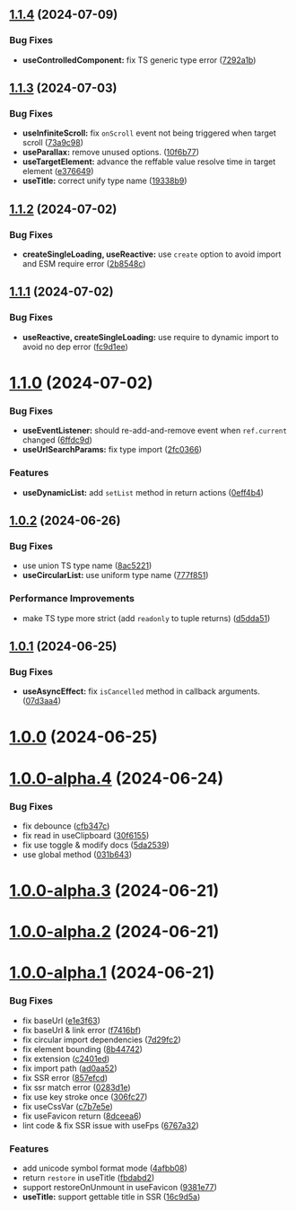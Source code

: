 ## [1.1.4](https://github.com/sheinsight/react-use/compare/v1.1.3...v1.1.4) (2024-07-09)


### Bug Fixes

* **useControlledComponent:** fix  TS generic type error ([7292a1b](https://github.com/sheinsight/react-use/commit/7292a1b4feedf7656a0192b86f6c92b8925f5201))



## [1.1.3](https://github.com/sheinsight/react-use/compare/v1.1.2...v1.1.3) (2024-07-03)


### Bug Fixes

* **useInfiniteScroll:** fix `onScroll` event not being triggered when target scroll ([73a9c98](https://github.com/sheinsight/react-use/commit/73a9c98ac87caf52e092ca09a9b239f578de5572))
* **useParallax:** remove unused options. ([10f6b77](https://github.com/sheinsight/react-use/commit/10f6b77f62933213396e3368e361af16136ba576))
* **useTargetElement:** advance the reffable value resolve time in target element ([e376649](https://github.com/sheinsight/react-use/commit/e376649a580ee39dd25f29566e3897f315e7dd70))
* **useTitle:** correct unify type name ([19338b9](https://github.com/sheinsight/react-use/commit/19338b9324b8b5851d0d20ae0dd3c5515985e80f))



## [1.1.2](https://github.com/sheinsight/react-use/compare/v1.1.1...v1.1.2) (2024-07-02)


### Bug Fixes

* **createSingleLoading, useReactive:** use `create` option to avoid import and ESM require error ([2b8548c](https://github.com/sheinsight/react-use/commit/2b8548cab08faef45a3c9bcc2cad537c2f9dd090))



## [1.1.1](https://github.com/sheinsight/react-use/compare/v1.1.0...v1.1.1) (2024-07-02)


### Bug Fixes

* **useReactive, createSingleLoading:** use require to dynamic import to avoid no dep error ([fc9d1ee](https://github.com/sheinsight/react-use/commit/fc9d1ee42057a924b618a69bfaa337c7662f3dd8))



# [1.1.0](https://github.com/sheinsight/react-use/compare/v1.0.2...v1.1.0) (2024-07-02)


### Bug Fixes

* **useEventListener:** should re-add-and-remove event when `ref.current` changed ([6ffdc9d](https://github.com/sheinsight/react-use/commit/6ffdc9d9549aa4266b10b38b317742af672291e1))
* **useUrlSearchParams:** fix type import ([2fc0366](https://github.com/sheinsight/react-use/commit/2fc0366e0ffab593a13f300a21faa20d156249cc))


### Features

* **useDynamicList:** add `setList` method in return actions ([0eff4b4](https://github.com/sheinsight/react-use/commit/0eff4b4a4743909ba444a653f093c16ad2e913db))



## [1.0.2](https://github.com/sheinsight/react-use/compare/v1.0.1...v1.0.2) (2024-06-26)


### Bug Fixes

* use union TS type name ([8ac5221](https://github.com/sheinsight/react-use/commit/8ac5221a7557a48c26794308ec6dfb8e7479e0a7))
* **useCircularList:** use uniform type name ([777f851](https://github.com/sheinsight/react-use/commit/777f851217fb330d72496fc32229bfe201e0db5c))


### Performance Improvements

* make TS type more strict (add `readonly` to tuple returns) ([d5dda51](https://github.com/sheinsight/react-use/commit/d5dda51b5d24a07130912f4ba26cda8be032dfb7))



## [1.0.1](https://github.com/sheinsight/react-use/compare/v1.0.0...v1.0.1) (2024-06-25)


### Bug Fixes

* **useAsyncEffect:** fix `isCancelled` method in callback arguments. ([07d3aa4](https://github.com/sheinsight/react-use/commit/07d3aa4458bfc5c359850e84ad6737bda9b0e9e8))



# [1.0.0](https://github.com/sheinsight/react-use/compare/v1.0.0-alpha.4...v1.0.0) (2024-06-25)



# [1.0.0-alpha.4](https://github.com/sheinsight/react-use/compare/v1.0.0-alpha.3...v1.0.0-alpha.4) (2024-06-24)


### Bug Fixes

* fix debounce ([cfb347c](https://github.com/sheinsight/react-use/commit/cfb347c4ac97d7829f46eff352bb8a92c8405b28))
* fix read in useClipboard ([30f6155](https://github.com/sheinsight/react-use/commit/30f6155a185649442bc3c192dde3418ee6a50369))
* fix use toggle & modify docs ([5da2539](https://github.com/sheinsight/react-use/commit/5da253931c716ddba35f0a78c5e9fc0c0388b7b2))
* use global method ([031b643](https://github.com/sheinsight/react-use/commit/031b6430e63987ed28d2b8f0320079b828710b4b))



# [1.0.0-alpha.3](https://github.com/sheinsight/react-use/compare/v1.0.0-alpha.2...v1.0.0-alpha.3) (2024-06-21)



# [1.0.0-alpha.2](https://github.com/sheinsight/react-use/compare/v1.0.0-alpha.1...v1.0.0-alpha.2) (2024-06-21)



# [1.0.0-alpha.1](https://github.com/sheinsight/react-use/compare/e1e3f6386cfcbd212809069f756778a16415ccd3...v1.0.0-alpha.1) (2024-06-21)


### Bug Fixes

* fix baseUrl ([e1e3f63](https://github.com/sheinsight/react-use/commit/e1e3f6386cfcbd212809069f756778a16415ccd3))
* fix baseUrl & link error ([f7416bf](https://github.com/sheinsight/react-use/commit/f7416bf20d4837bd2277261a653547d5e156f0e4))
* fix circular import dependencies ([7d29fc2](https://github.com/sheinsight/react-use/commit/7d29fc2ee4ff021b865157bc0205ff0dc2e07f4e))
* fix element bounding ([8b44742](https://github.com/sheinsight/react-use/commit/8b447424abd7c84a4edfc613410872bbc6f389d0))
* fix extension ([c2401ed](https://github.com/sheinsight/react-use/commit/c2401ed76308a85fe656bdb92fbc136f6f907bf7))
* fix import path ([ad0aa52](https://github.com/sheinsight/react-use/commit/ad0aa52f0fa3cf2e34806e24a368c7fea113fdee))
* fix SSR error ([857efcd](https://github.com/sheinsight/react-use/commit/857efcd54a49e30344601555f6cb7d0c9cf79c4b))
* fix ssr match error ([0283d1e](https://github.com/sheinsight/react-use/commit/0283d1e878205b777cee667d68e64ca24d5d7cef))
* fix use key stroke once ([306fc27](https://github.com/sheinsight/react-use/commit/306fc27a1011fa11706c2a5b576e2b13da495cd4))
* fix useCssVar ([c7b7e5e](https://github.com/sheinsight/react-use/commit/c7b7e5ed88a7a851a7665ed3111ce2bd5a32388a))
* fix useFavicon return ([8dceea6](https://github.com/sheinsight/react-use/commit/8dceea6cabc637566e04a63da223ea04000374d0))
* lint code & fix SSR issue with useFps ([6767a32](https://github.com/sheinsight/react-use/commit/6767a32072891b7d0a7096d00e77dce85507b2ce))


### Features

* add unicode symbol format mode ([4afbb08](https://github.com/sheinsight/react-use/commit/4afbb08e8dc2ac6bcb53e63d92cbc9dfd2e110fd))
* return `restore` in useTitle ([fbdabd2](https://github.com/sheinsight/react-use/commit/fbdabd2cd3533318014cdc198af3adfd5e1b3e7e))
* support restoreOnUnmount in useFavicon ([9381e77](https://github.com/sheinsight/react-use/commit/9381e77dc691bd0d86d1bc60acd8974f89646793))
* **useTitle:** support gettable title in SSR ([16c9d5a](https://github.com/sheinsight/react-use/commit/16c9d5ae5b5002bed2f2a36874018b1f45a31a91))



